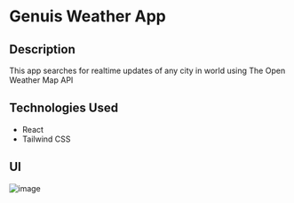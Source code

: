 # Genuis Weather App

## Description
This app searches for realtime updates of any city in world using The Open Weather Map API

## Technologies Used
- React
- Tailwind CSS

## UI
![image](https://user-images.githubusercontent.com/55560024/167139829-41257bd2-17ed-42a1-8078-82426b0e0a87.png)
